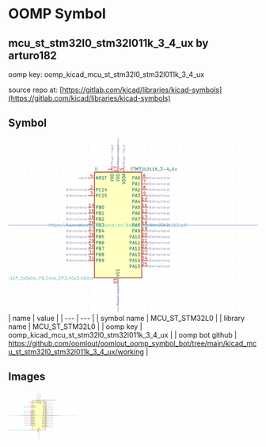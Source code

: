 # OOMP Symbol  
## mcu_st_stm32l0_stm32l011k_3_4_ux  by arturo182  
  
oomp key: oomp_kicad_mcu_st_stm32l0_stm32l011k_3_4_ux  
  
source repo at: [https://gitlab.com/kicad/libraries/kicad-symbols](https://gitlab.com/kicad/libraries/kicad-symbols)  
## Symbol  
  
[![working.png](working_600.png)](working.png)  
| name | value | 
| --- | --- | 
| symbol name | MCU_ST_STM32L0 | 
| library name | MCU_ST_STM32L0 | 
| oomp key | oomp_kicad_mcu_st_stm32l0_stm32l011k_3_4_ux | 
| oomp bot github | https://github.com/oomlout/oomlout_oomp_symbol_bot/tree/main/kicad_mcu_st_stm32l0_stm32l011k_3_4_ux/working | 
## Images  
  
[![working.png](working_140.png)](working.png)  
